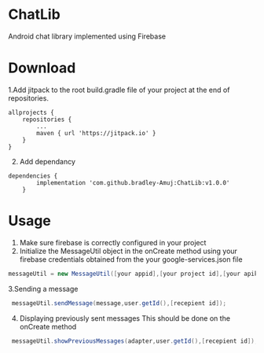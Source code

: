 # ChatLib
Android chat library implemented using Firebase

# Download
1.Add jitpack to the root build.gradle file of your project at the end of repositories.
```
allprojects {
	repositories {
		...
		maven { url 'https://jitpack.io' }
	}
}
  ```
2. Add dependancy 
```
dependencies {
	    implementation 'com.github.bradley-Amuj:ChatLib:v1.0.0'
	}

```

# Usage 
1. Make sure firebase is correctly configured in your project 
2. Initialize the MessageUtil object in the onCreate method using your firebase credentials obtained from the your google-services.json file

```java
messageUtil = new MessageUtil([your appid],[your project id],[your apikey],[url to your database],getApplicationContext());
```
3.Sending a message
```java
 messageUtil.sendMessage(message,user.getId(),[recepient id]);
```
4. Displaying previously sent messages 
This should be done on the onCreate method
```java
 messageUtil.showPreviousMessages(adapter,user.getId(),[recepient id]);
```
